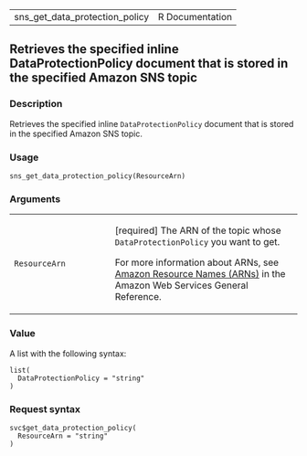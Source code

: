 <table style="width: 100%;">
<tbody>
<tr class="odd">
<td>sns_get_data_protection_policy</td>
<td style="text-align: right;">R Documentation</td>
</tr>
</tbody>
</table>

## Retrieves the specified inline DataProtectionPolicy document that is stored in the specified Amazon SNS topic

### Description

Retrieves the specified inline `DataProtectionPolicy` document that is
stored in the specified Amazon SNS topic.

### Usage

    sns_get_data_protection_policy(ResourceArn)

### Arguments

<table>
<colgroup>
<col style="width: 35%" />
<col style="width: 65%" />
</colgroup>
<tbody>
<tr class="odd">
<td><code
id="sns_get_data_protection_policy_:_ResourceArn">ResourceArn</code></td>
<td><p>[required] The ARN of the topic whose
<code>DataProtectionPolicy</code> you want to get.</p>
<p>For more information about ARNs, see <a
href="https://docs.aws.amazon.com/IAM/latest/UserGuide/reference-arns.html">Amazon
Resource Names (ARNs)</a> in the Amazon Web Services General
Reference.</p></td>
</tr>
</tbody>
</table>

### Value

A list with the following syntax:

    list(
      DataProtectionPolicy = "string"
    )

### Request syntax

    svc$get_data_protection_policy(
      ResourceArn = "string"
    )
